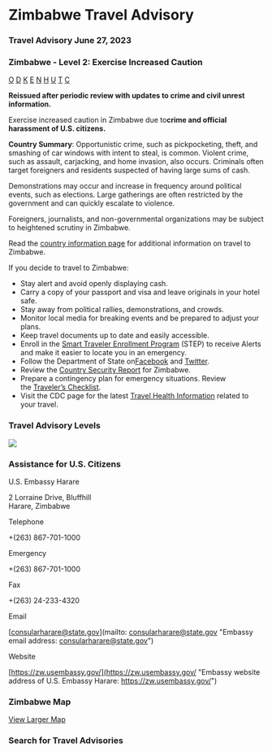 # Zimbabwe Travel Advisory

### Travel Advisory June 27, 2023

### Zimbabwe - Level 2: Exercise Increased Caution

[O](javascript:void(0); "Tool Tip: Other")
[D](javascript:void(0); "Tool Tip: Wrongful Detention")
[K](javascript:void(0); "Tool Tip: Kidnap and Hostage")
[E](javascript:void(0); "Tool Tip: Event")
[N](javascript:void(0); "Tool Tip: Disaster")
[H](javascript:void(0); "Tool Tip: Health")
[U](javascript:void(0); "Tool Tip: Civil Unrest")
[T](javascript:void(0); "Tool Tip: Terrorism")
[C](javascript:void(0); "Tool Tip: Crimes")

**Reissued after periodic review with updates to crime and civil unrest information.**

Exercise increased caution in Zimbabwe due to**crime and official harassment of U.S. citizens.**

**Country Summary**: Opportunistic crime, such as pickpocketing, theft, and smashing of car windows with intent to steal, is common. Violent crime, such as assault, carjacking, and home invasion, also occurs. Criminals often target foreigners and residents suspected of having large sums of cash.

Demonstrations may occur and increase in frequency around political events, such as elections. Large gatherings are often restricted by the government and can quickly escalate to violence.

Foreigners, journalists, and non-governmental organizations may be subject to heightened scrutiny in Zimbabwe.

Read the [country information page](https://travel.state.gov/content/travel/en/international-travel/International-Travel-Country-Information-Pages/Zimbabwe.html) for additional information on travel to Zimbabwe.

If you decide to travel to Zimbabwe:

* Stay alert and avoid openly displaying cash.
* Carry a copy of your passport and visa and leave originals in your hotel safe.
* Stay away from political rallies, demonstrations, and crowds.
* Monitor local media for breaking events and be prepared to adjust your plans.
* Keep travel documents up to date and easily accessible.
* Enroll in the [Smart Traveler Enrollment Program](https://step.state.gov/step/) (STEP) to receive Alerts and make it easier to locate you in an emergency.
* Follow the Department of State on[Facebook](https://www.facebook.com/travelgov) and [Twitter](https://twitter.com/travelgov).
* Review the [Country Security Report](https://www.osac.gov/Content/Browse/Report?subContentTypes=Country%20Security%20Report) for Zimbabwe.
* Prepare a contingency plan for emergency situations. Review the [Traveler’s Checklist](https://travel.state.gov/content/travel/en/international-travel/before-you-go/travelers-checklist.html).
* Visit the CDC page for the latest [Travel Health Information](https://wwwnc.cdc.gov/travel/destinations/list) related to your travel.

### Travel Advisory Levels

[![](/content/dam/NEWTravelAssets/images/travel-levelv1.svg)](/content/travel/en/international-travel/before-you-go/about-our-new-products.html "Travel Advisory Levels")

### Assistance for U.S. Citizens

U.S. Embassy Harare

2 Lorraine Drive, Bluffhill   
Harare, Zimbabwe

Telephone

+(263) 867-701-1000

Emergency

+(263) 867-701-1000

Fax

+(263) 24-233-4320

Email

[consularharare@state.gov](mailto: consularharare@state.gov "Embassy email address: consularharare@state.gov")

Website

[https://zw.usembassy.gov/](https://zw.usembassy.gov/ "Embassy website address of U.S. Embassy Harare: https://zw.usembassy.gov/")

### Zimbabwe Map

[View Larger Map](https://travelmaps.state.gov/TSGMap/?extent=21.435856918,-25.753391585,40.488263884,-15.319798391 "Map of Zimbabwe")



### Search for Travel Advisories